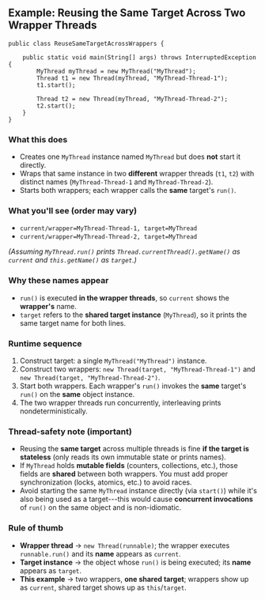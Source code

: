 ## Example: Reusing the Same Target Across Two Wrapper Threads

```
public class ReuseSameTargetAcrossWrappers {

    public static void main(String[] args) throws InterruptedException {
        MyThread myThread = new MyThread("MyThread");
        Thread t1 = new Thread(myThread, "MyThread-Thread-1");
        t1.start();

        Thread t2 = new Thread(myThread, "MyThread-Thread-2");
        t2.start();
    }
}
```

### What this does
-   Creates one `MyThread` instance named `MyThread` but does **not** start it directly.
-   Wraps that same instance in two **different** wrapper threads (`t1`, `t2`) with distinct names (`MyThread-Thread-1` and `MyThread-Thread-2`).
-   Starts both wrappers; each wrapper calls the **same** target's `run()`.

### What you'll see (order may vary)
-   `current/wrapper=MyThread-Thread-1, target=MyThread`
-   `current/wrapper=MyThread-Thread-2, target=MyThread`

*(Assuming `MyThread.run()` prints `Thread.currentThread().getName()` as `current` and `this.getName()` as `target`.)*

### Why these names appear
-   `run()` is executed **in the wrapper threads**, so `current` shows the **wrapper's** name.
-   `target` refers to the **shared target instance** (`MyThread`), so it prints the same target name for both lines.

### Runtime sequence
1.  Construct target: a single `MyThread("MyThread")` instance.
2.  Construct two wrappers: `new Thread(target, "MyThread-Thread-1")` and `new Thread(target, "MyThread-Thread-2")`.
3.  Start both wrappers. Each wrapper's `run()` invokes the **same** target's `run()` on the **same** object instance.
4.  The two wrapper threads run concurrently, interleaving prints nondeterministically.

### Thread-safety note (important)
-   Reusing the **same target** across multiple threads is fine **if the target is stateless** (only reads its own immutable state or prints names).
-   If `MyThread` holds **mutable fields** (counters, collections, etc.), those fields are **shared** between both wrappers. You must add proper synchronization (locks, atomics, etc.) to avoid races.
-   Avoid starting the same `MyThread` instance directly (via `start()`) while it's also being used as a target---this would cause **concurrent invocations** of `run()` on the same object and is non-idiomatic.

### Rule of thumb
-   **Wrapper thread** → `new Thread(runnable)`; the wrapper executes `runnable.run()` and its **name** appears as `current`.
-   **Target instance** → the object whose `run()` is being executed; its **name** appears as `target`.
-   **This example** → two wrappers, **one shared target**; wrappers show up as `current`, shared target shows up as `this`/`target`.
